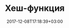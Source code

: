 ---
title: "Хеш-функция"
date: 2017-12-08T17:18:39+03:00
tag: "wiki"
info:
    one: "математический алгоритм"
    two: "Хеш-функция (hash) — математический алгоритм, преобразовывающий произвольные данные в состоящую из букв и цифр строку фиксированной длины. При любом изменении исходных данных результат хеш-функции существенно отличается, что делает ее незаменимой в криптографии."
---